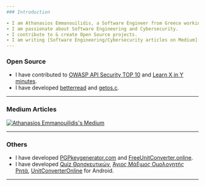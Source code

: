 ```yaml
---
### Introduction

- I am Athanasios Emmanouilidis, a Software Engineer from Greece working for [Intelligen INC](https://www.intelligen.com).
- I am passionate about Software Engineering and Cybersecurity.
- I contribute to & create Open Source projects. 
- I am writing [Software Engineering/Cybersecurity articles on Medium](https://medium.com/@emmandev). I am a writer on [Level Up Coding publication](https://levelup.gitconnected.com/).
---
```


### Open Source

- I have contributed to [OWASP API Security TOP 10](https://owasp.org/API-Security/editions/2019/el-gr/0x00-header/) and [Learn X in Y minutes](https://learnxinyminutes.com/docs/el-gr/json-gr/).
- I have developed [betterread](https://github.com/athanasiosem/betterread) and [getos.c](https://github.com/athanasiosem/getos.c).
---

### Medium Articles

[![Athanasios Emmanouilidis's Medium](https://github-readme-medium.vercel.app/?username=emmandev)](https://medium.com/@emmandev)

---

### Others

- I have developed [PGPkeygenerator.com](https://pgpkeygenerator.com/) and [FreeUnitConverter.online](https://freeunitconverter.online).
- I have developed [Quiz Θρησκευτικών](https://play.google.com/store/apps/details?id=io.github.athanasiosem.religiousKnowledgeQuiz&hl=el&gl=US), [Άγιος Μάξιμος Ομολογητής Ρητά](https://play.google.com/store/apps/details?id=io.github.athanasiosem.agiosmaximos400kefalaiaperiagapis&hl=el&gl=US), [UnitConverterOnline](https://play.google.com/store/apps/details?id=online.freeunitconverter&hl=el&gl=US) for Android.
---
